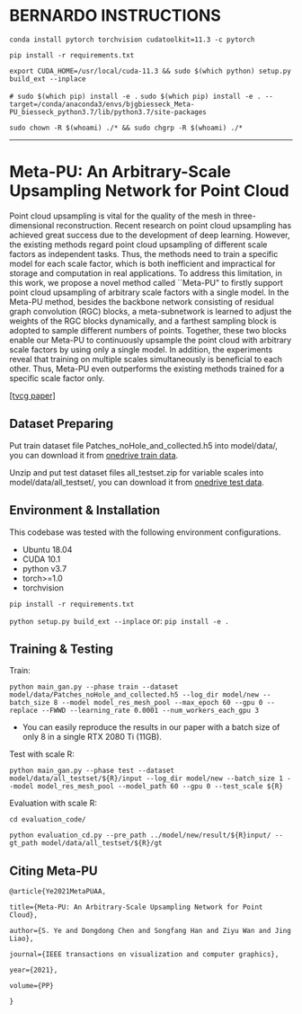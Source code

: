 # BERNARDO INSTRUCTIONS

`conda install pytorch torchvision cudatoolkit=11.3 -c pytorch`

`pip install -r requirements.txt`

`export CUDA_HOME=/usr/local/cuda-11.3 && sudo $(which python) setup.py build_ext --inplace`

`# sudo $(which pip) install -e .`
`sudo $(which pip) install -e . --target=/conda/anaconda3/envs/bjgbiesseck_Meta-PU_biesseck_python3.7/lib/python3.7/site-packages`

`sudo chown -R $(whoami) ./* && sudo chgrp -R $(whoami) ./*`


_________

# Meta-PU: An Arbitrary-Scale Upsampling Network for Point Cloud

Point cloud upsampling is vital for the quality of the mesh in three-dimensional reconstruction. Recent research on point cloud upsampling has achieved great success due to the development of deep learning. However, the existing methods regard point cloud upsampling of different scale factors as independent tasks. Thus, the methods need to train a specific model for each scale factor, which is both inefficient and impractical for storage and computation in real applications. To address this limitation, in this work, we propose a novel method called ``Meta-PU" to firstly support point cloud upsampling of arbitrary scale factors with a single model. In the Meta-PU method, besides the backbone network consisting of residual graph convolution (RGC) blocks, a meta-subnetwork is learned to adjust the weights of the RGC blocks dynamically, and a farthest sampling block is adopted to sample different numbers of points. Together, these two blocks enable our Meta-PU to continuously upsample the point cloud with arbitrary scale factors by using only a single model. In addition, the experiments reveal that training on multiple scales simultaneously is beneficial to each other. Thus, Meta-PU even outperforms the existing methods trained for a specific scale factor only.



[[tvcg paper]](https://arxiv.org/abs/2102.04317)

## Dataset Preparing

Put train dataset file Patches_noHole_and_collected.h5 into model/data/, you can download it from [onedrive train data](https://portland-my.sharepoint.com/:u:/g/personal/shuquanye2-c_my_cityu_edu_hk/Ec30f3ITZwdKuPzBQnTjhssBha_M2GI76_tnvoV5o1CO-g?e=LJiycf).

Unzip and put test dataset files all_testset.zip for variable scales into model/data/all_testset/, you can download it from [onedrive test data](https://portland-my.sharepoint.com/:u:/g/personal/shuquanye2-c_my_cityu_edu_hk/EUcCveufh7VMgQOLLOeqR4MBzXX6vGWbvjenT0H0nv_Ldw?e=GkyJVT).

## Environment & Installation

This codebase was tested with the following environment configurations.

- Ubuntu 18.04
- CUDA 10.1
- python v3.7
- torch>=1.0
- torchvision

`pip install -r requirements.txt`

`python setup.py build_ext --inplace`
or:
`pip install -e .`

## Training & Testing

Train:

`python main_gan.py --phase train --dataset model/data/Patches_noHole_and_collected.h5 --log_dir model/new --batch_size 8 --model model_res_mesh_pool --max_epoch 60 --gpu 0 --replace --FWWD --learning_rate 0.0001 --num_workers_each_gpu 3`

- You can easily reproduce the results in our paper with a batch size of only 8 in a single RTX 2080 Ti (11GB).

Test with scale R:

`python main_gan.py --phase test --dataset model/data/all_testset/${R}/input --log_dir model/new --batch_size 1 --model model_res_mesh_pool --model_path 60 --gpu 0 --test_scale ${R}`

Evaluation with scale R:

`cd evaluation_code/`

`python evaluation_cd.py --pre_path ../model/new/result/${R}input/ --gt_path model/data/all_testset/${R}/gt`

## Citing Meta-PU

`@article{Ye2021MetaPUAA,`

`title={Meta-PU: An Arbitrary-Scale Upsampling Network for Point Cloud},`

`author={S. Ye and Dongdong Chen and Songfang Han and Ziyu Wan and Jing Liao},` 

 `journal={IEEE transactions on visualization and computer graphics},`  

`year={2021},`

 `volume={PP}`

`}`

